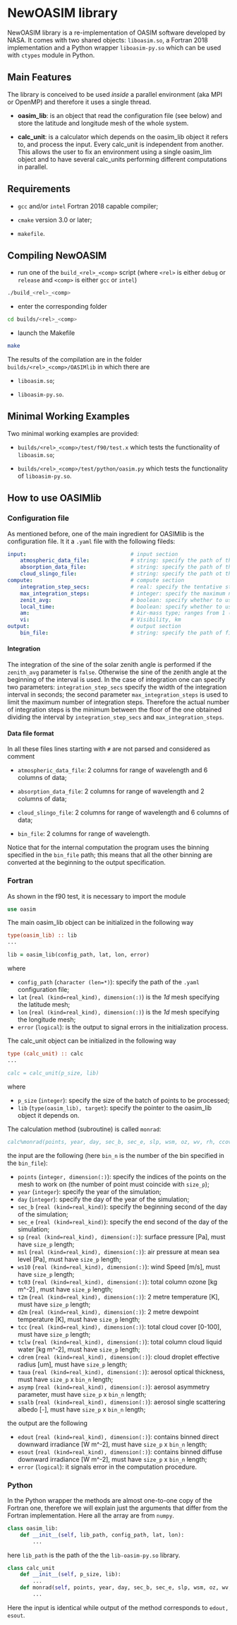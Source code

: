 # NewOASIM library

NewOASIM library is a re-implementation of OASIM software developed by NASA. It comes with two shared objects: `liboasim.so`, a Fortran 2018 implementation and a Python wrapper `liboasim-py.so` which can be used with `ctypes` module in Python.

## Main Features

The library is conceived to be used _inside_ a parallel environment (aka MPI or OpenMP) and therefore it uses a single thread. 

- **oasim_lib**: is an object that read the configuration file (see below) and store the latitude and longitude mesh of the whole system.

- **calc_unit**: is a calculator which depends on the oasim_lib object it refers to, and process the input. Every calc_unit is independent from another. This allows the user to fix an environment using a single oasim_lim object and to have several calc_units performing different computations in parallel. 

## Requirements

- `gcc` and/or `intel` Fortran 2018 capable compiler;

- `cmake` version 3.0 or later;

- `makefile`.

## Compiling NewOASIM

- run one of the `build_<rel>_<comp>` script (where `<rel>` is either `debug` or `release` and `<comp>` is either `gcc` or `intel`) 

```bash
./build_<rel>_<comp>
```

- enter the corresponding folder

```bash
cd builds/<rel>_<comp>
```

- launch the Makefile

```bash
make
```

The results of the compilation are in the folder `builds/<rel>_<comp>/OASIMlib` in which there are

- `liboasim.so`;

- `liboasim-py.so`.

## Minimal Working Examples

Two minimal working examples are provided:

- `builds/<rel>_<comp>/test/f90/test.x` which tests the functionality of `liboasim.so`;

- `builds/<rel>_<comp>/test/python/oasim.py` which tests the functionality of `liboasim-py.so`.

## How to use OASIMlib

### Configuration file

As mentioned before, one of the main ingredient for OASIMlib is the configuration file. It it a `.yaml` file with the following fileds:

```yaml
input:                                 # input section
    atmospheric_data_file:             # string: specify the path of the atmosperich file (see below)
    absorption_data_file:              # string: specify the path of the absorption file (see below)
    cloud_slingo_file:                 # string: specify the path ot the cloud data file (see below)
compute:                               # compute section
    integration_step_secs:             # real: specify the tentative step of integration (see below)
    max_integration_steps:             # integer: specify the maximum number of steps of integrations (see below)
    zenit_avg:                         # boolean: specify whether to use average zenith angle instead of integration
    local_time:                        # boolean: specify whether to use local time
    am:                                # Air-mass type; ranges from 1 (open-ocean aerosols) to 10 (continental aerosols)
    vi:                                # Visibility, km
output:                                # output section
    bin_file:                          # string: specify the path of file containing the output binning
```

#### Integration

The integration of the sine of the solar zenith angle is performed if the `zenith_avg` parameter is `false`. Otherwise the sine of the zenith angle at the beginning of the interval is used. In the case of integration one can specify two parameters: `integration_step_secs` specify the width of the integration interval in seconds; the second parameter `max_integration_steps` is used to limit the maximum number of integration steps. Therefore the actual number of integration steps is the minimum between the floor of the one obtained dividing the interval by `integration_step_secs` and `max_integration_steps`.

#### Data file format

In all these files lines starting with `#` are not parsed and considered as comment

- `atmospheric_data_file`: 2 columns for range of wavelength and 6 columns of data;

- `absorption_data_file`: 2 columns for range of wavelength and 2 columns of data;

- `cloud_slingo_file`: 2 columns for range of wavelength and 6 columns of data;

- `bin_file`: 2 columns for range of wavelength.

Notice that for the internal computation the program uses the binning specified in the `bin_file` path; this means that  all the other binning are converted at the beginning to the output specification.

### Fortran

As shown in the f90 test, it is necessary to import the module

```fortran
use oasim
```

The main oasim_lib object can be initialized in the following way

```fortran
type(oasim_lib) :: lib
...

lib = oasim_lib(config_path, lat, lon, error)
```

where

- `config_path` (`character (len=*)`): specify the path of the `.yaml` configuration file;
- `lat` (`real (kind=real_kind), dimension(:)`) is the *1d* mesh specifying the latitude mesh;
- `lon` (`real (kind=real_kind), dimension(:)`) is the *1d* mesh specifying the longitude mesh;
- `error` (`logical`): is the output to signal errors in the initialization process.

The calc_unit object can be initialized in the following way

```fortran
type (calc_unit) :: calc
...

calc = calc_unit(p_size, lib)
```

where

- `p_size` (`integer`): specify the size of the batch of points to be processed;
- `lib` (`type(oasim_lib), target`): specify the pointer to the oasim_lib object it depends on.

The calculation method (subroutine) is called `monrad`:

```fortran
calc%monrad(points, year, day, sec_b, sec_e, slp, wsm, oz, wv, rh, ccov, cdre, taua, asymp, ssalb, edout, esout, error)
```

the input are the following (here `bin_n` is the number of the bin specified in the `bin_file`):

- `points` (`integer, dimension(:)`): specify the indices of the points on the mesh to work on (the number of point must coincide with `size_p`);
- `year` (`integer`): specify the year of the simulation;
- `day` (`integer`): specify the day of the year of the simulation;
- `sec_b` (`real (kind=real_kind)`): specify the beginning second of the day of the simulation;
- `sec_e` (`real (kind=real_kind)`): specify the end second of the day of the simulation;
- `sp` (`real (kind=real_kind), dimension(:)`): surface pressure [Pa], must have `size_p` length;
- `msl` (`real (kind=real_kind), dimension(:)`): air pressure at mean sea level [Pa], must have `size_p` length;
- `ws10` (`real (kind=real_kind), dimension(:)`): wind Speed [m/s], must have `size_p` length;
- `tc03` (`real (kind=real_kind), dimension(:)`): total column ozone [kg m^-2] , must have `size_p` length;
- `t2m` (`real (kind=real_kind), dimension(:)`): 2 metre temperature [K], must have `size_p` length;
- `d2m` (`real (kind=real_kind), dimension(:)`): 2 metre dewpoint temperature [K], must have `size_p` length;
- `tcc` (`real (kind=real_kind), dimension(:)`): total cloud cover [0-100], must have `size_p` length;
- `tclw` (`real (kind=real_kind), dimension(:)`): total column cloud liquid water [kg m^-2], must have `size_p` length;
- `cdrem` (`real (kind=real_kind), dimension(:)`): cloud droplet effective radius [um], must have `size_p` length;
- `taua` (`real (kind=real_kind), dimension(:)`): aerosol optical thickness, must have `size_p` x `bin_n` length;
- `asymp` (`real (kind=real_kind), dimension(:)`): aerosol asymmetry parameter, must have `size_p` x `bin_n` length;
- `ssalb` (`real (kind=real_kind), dimension(:)`): aerosol single scattering albedo [-], must have `size_p` x `bin_n` length;

the output are the following

- `edout` (`real (kind=real_kind), dimension(:)`): contains binned direct downward irradiance [W m^-2], must have `size_p` x `bin_n` length;
- `esout` (`real (kind=real_kind), dimension(:)`): contains binned diffuse downward irradiance [W m^-2], must have `size_p` x `bin_n` length;
- `error` (`logical`): it signals error in the computation procedure.

### Python

In the Python wrapper the  methods are almost one-to-one copy of the Fortran one, therefore we will explain just the arguments that differ from the Fortran implementation. Here all the array are from `numpy`.

```python
class oasim_lib:
    def __init__(self, lib_path, config_path, lat, lon):
        ...
```

here `lib_path` is the path of the the `lib-oasim-py.so` library.

```python
class calc_unit
    def __init__(self, p_size, lib):
        ...
    def monrad(self, points, year, day, sec_b, sec_e, slp, wsm, oz, wv, rh, ccov, cdre, taua, asymp, ssalb):
        ...
```

Here the input is identical while output of the method corresponds to `edout, esout`.
